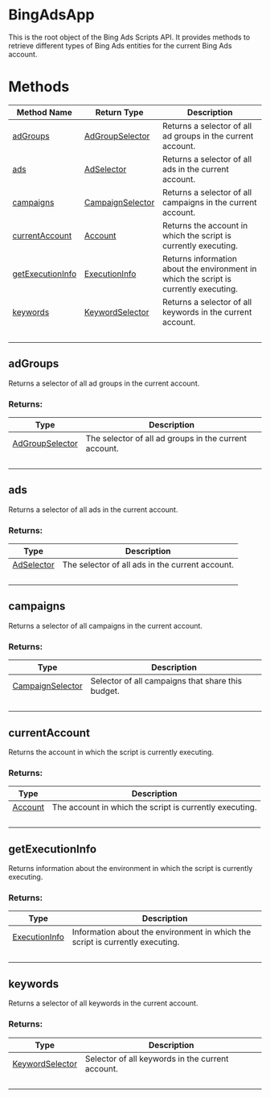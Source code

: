 # BingAdsApp
This is the root object of the Bing Ads Scripts API. It provides methods to retrieve different types of Bing Ads entities for the current Bing Ads account.
# Methods
|Method Name|Return Type|Description|
|-|-|-
[adGroups](#adgroups)|[AdGroupSelector](./AdGroupSelector)|Returns a selector of all ad groups in the current account.<br />
[ads](#ads)|[AdSelector](./AdSelector)|Returns a selector of all ads in the current account.<br />
[campaigns](#campaigns)|[CampaignSelector](./CampaignSelector)|Returns a selector of all campaigns in the current account.<br />
[currentAccount](#currentaccount)|[Account](./Account)|Returns the account in which the script is currently executing.<br />
[getExecutionInfo](#getexecutioninfo)|[ExecutionInfo](./ExecutionInfo)|Returns information about the environment in which the script is currently executing.<br />
[keywords](#keywords)|[KeywordSelector](./KeywordSelector)|Returns a selector of all keywords in the current account.<br />
&nbsp;|&nbsp;|&nbsp;

## <a name="adgroups"></a>adGroups
Returns a selector of all ad groups in the current account.

### Returns:
|Type|Description|
|-|-
[AdGroupSelector](./AdGroupSelector)|The selector of all ad groups in the current account.
&nbsp;|&nbsp;
## <a name="ads"></a>ads
Returns a selector of all ads in the current account.

### Returns:
|Type|Description|
|-|-
[AdSelector](./AdSelector)|The selector of all ads in the current account.
&nbsp;|&nbsp;
## <a name="campaigns"></a>campaigns
Returns a selector of all campaigns in the current account.

### Returns:
|Type|Description|
|-|-
[CampaignSelector](./CampaignSelector)|Selector of all campaigns that share this budget.
&nbsp;|&nbsp;
## <a name="currentaccount"></a>currentAccount
Returns the account in which the script is currently executing.

### Returns:
|Type|Description|
|-|-
[Account](./Account)|The account in which the script is currently executing.
&nbsp;|&nbsp;
## <a name="getexecutioninfo"></a>getExecutionInfo
Returns information about the environment in which the script is currently executing.

### Returns:
|Type|Description|
|-|-
[ExecutionInfo](./ExecutionInfo)|Information about the environment in which the script is currently executing.
&nbsp;|&nbsp;
## <a name="keywords"></a>keywords
Returns a selector of all keywords in the current account.

### Returns:
|Type|Description|
|-|-
[KeywordSelector](./KeywordSelector)|Selector of all keywords in the current account.
&nbsp;|&nbsp;
